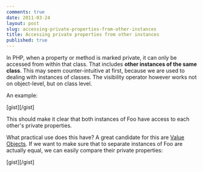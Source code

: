```yaml
---
comments: true
date: 2011-03-24
layout: post
slug: accessing-private-properties-from-other-instances
title: Accessing private properties from other instances
published: true
---
```


In PHP, when a property or method is marked private, it can only be accessed from within that class. That includes **other instances of the same class**. This may seem counter-intuitive at first, because we are used to dealing with instances of classes. The visibility operator however works not on object-level, but on class level.

An example:

[gist][/gist]

This should make it clear that both instances of Foo have access to each other's private properties.

What practical use does this have? A great candidate for this are [Value Objects](http://domaindrivendesign.org/node/135). If we want to make sure that to separate instances of Foo are actually equal, we can easily compare their private properties:

[gist][/gist]

